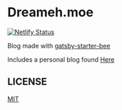 # Dreameh.moe
[![Netlify Status](https://api.netlify.com/api/v1/badges/3592ed41-5640-4849-bd6c-f3b70a446d1d/deploy-status)](https://app.netlify.com/sites/festive-chandrasekhar-c3546e/deploys)

Blog made with [gatsby-starter-bee](https://github.com/JaeYeopHan/gatsby-starter-bee)

Includes a personal blog found [Here](https://dreameh.moe/)


## LICENSE
[MIT](./LICENSE)
